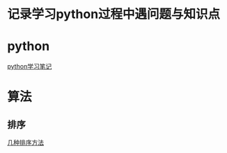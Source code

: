 记录学习python过程中遇问题与知识点
====

# python
[python学习笔记](./python/python.md)
# 算法
## 排序
[几种排序方法](./sort/sort.md)